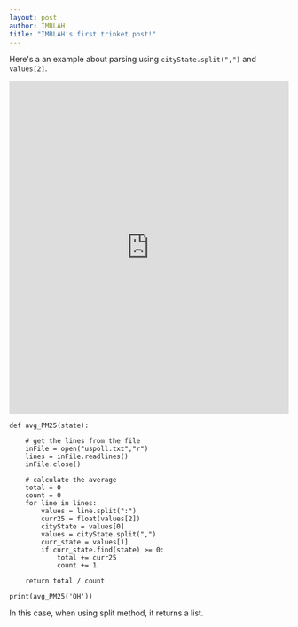 ```yaml
---
layout: post
author: IMBLAH
title: "IMBLAH's first trinket post!"
---
```


Here's a an example about parsing using `cityState.split(",")` and `values[2]`.

<iframe src="https://trinket.io/embed/python/fd5f1e89b0" width="100%" height="600" frameborder="0" marginwidth="0" marginheight="0" allowfullscreen></iframe>

```
def avg_PM25(state):

    # get the lines from the file
    inFile = open("uspoll.txt","r")
    lines = inFile.readlines()
    inFile.close()

    # calculate the average
    total = 0
    count = 0
    for line in lines:
        values = line.split(":")
        curr25 = float(values[2])
        cityState = values[0]
        values = cityState.split(",")
        curr_state = values[1]
        if curr_state.find(state) >= 0:
            total += curr25
            count += 1

    return total / count

print(avg_PM25('OH'))
```

In this case, when using split method, it returns a list.
